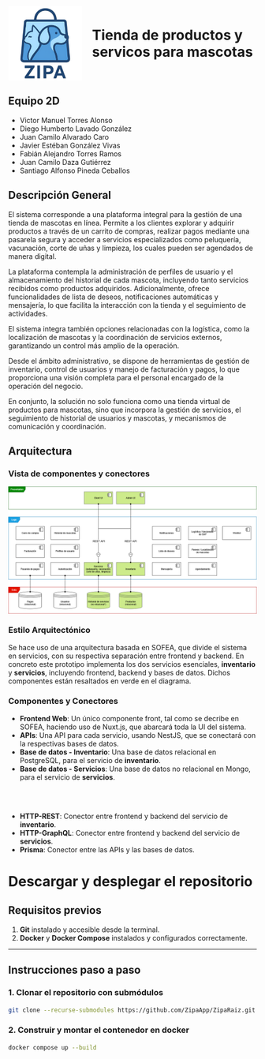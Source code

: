 <div style="display: flex; justify-content: center; align-items: center;">
  <img src="assets/Logo.png" alt="Mi logo" style="width:150px; margin-right:20px;">
  <h1 style="margin: 0;">Tienda de productos y servicos para mascotas</h2>
</div>


## Equipo 2D
- Victor Manuel Torres Alonso
- Diego Humberto Lavado González
- Juan Camilo Alvarado Caro
- Javier Estéban González Vivas
- Fabián Alejandro Torres Ramos
- Juan Camilo Daza Gutiérrez
- Santiago Alfonso Pineda Ceballos

## Descripción General
El sistema corresponde a una plataforma integral para la gestión de una tienda de mascotas en línea. Permite a los clientes explorar y adquirir productos a través de un carrito de compras, realizar pagos mediante una pasarela segura y acceder a servicios especializados como peluquería, vacunación, corte de uñas y limpieza, los cuales pueden ser agendados de manera digital.

La plataforma contempla la administración de perfiles de usuario y el almacenamiento del historial de cada mascota, incluyendo tanto servicios recibidos como productos adquiridos. Adicionalmente, ofrece funcionalidades de lista de deseos, notificaciones automáticas y mensajería, lo que facilita la interacción con la tienda y el seguimiento de actividades.

El sistema integra también opciones relacionadas con la logística, como la localización de mascotas y la coordinación de servicios externos, garantizando un control más amplio de la operación.

Desde el ámbito administrativo, se dispone de herramientas de gestión de inventario, control de usuarios y manejo de facturación y pagos, lo que proporciona una visión completa para el personal encargado de la operación del negocio.

En conjunto, la solución no solo funciona como una tienda virtual de productos para mascotas, sino que incorpora la gestión de servicios, el seguimiento de historial de usuarios y mascotas, y mecanismos de comunicación y coordinación.


## Arquitectura

### Vista de componentes y conectores
<div style="display: flex; justify-content: center; align-items: center;">
  <img src="assets/Componentes.png" alt="Mi logo" style="width:1500px;">
</div>

### Estilo Arquitectónico
Se hace uso de una arquitectura basada en SOFEA, que divide el sistema en servicios, con su respectiva separación entre frontend y backend. En concreto este prototipo implementa los dos servicios esenciales, **inventario** y **servicios**, incluyendo frontend, backend y bases de datos. Dichos componentes están resaltados en verde en el diagrama.

### Componentes y Conectores
- **Frontend Web**: Un único componente front, tal como se decribe en SOFEA, haciendo uso de Nuxt.js, que abarcará toda la UI del sistema.
- **APIs**: Una API para cada servicio, usando NestJS, que se conectará con la respectivas bases de datos.
- **Base de datos - Inventario**: Una base de datos relacional en PostgreSQL, para el servicio de **inventario**.
- **Base de datos - Servicios**: Una base de datos no relacional en Mongo, para el servicio de **servicios**.
<br>

<br>

- **HTTP-REST**: Conector entre frontend y backend del servicio de **inventario**.
- **HTTP-GraphQL**: Conector entre frontend y backend del servicio de **servicios**.
- **Prisma**: Conector entre las APIs y las bases de datos.

# Descargar y desplegar el repositorio

## Requisitos previos
1. **Git** instalado y accesible desde la terminal.
2. **Docker** y **Docker Compose** instalados y configurados correctamente.
---

## Instrucciones paso a paso

### 1. Clonar el repositorio con submódulos

```bash
git clone --recurse-submodules https://github.com/ZipaApp/ZipaRaiz.git
```
###  2. Construir y montar el contenedor en docker
```bash
docker compose up --build
```
